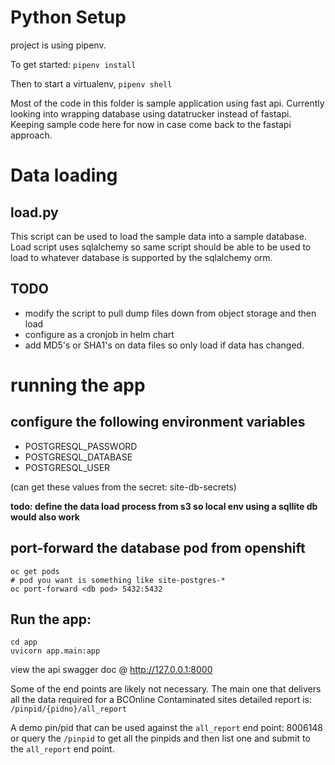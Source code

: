 # Python Setup

project is using pipenv.

To get started: `pipenv install`

Then to start a virtualenv, `pipenv shell`

Most of the code in this folder is sample application using fast api.
Currently looking into wrapping database using datatrucker instead of
fastapi.  Keeping sample code here for now in case come back to the
fastapi approach.

# Data loading

## load.py

This script can be used to load the sample data into a sample database.
Load script uses sqlalchemy so same script should be able to be used to
load to whatever database is supported by the sqlalchemy orm.

## TODO

* modify the script to pull dump files down from object storage and then load
* configure as a cronjob in helm chart
* add MD5's or SHA1's on data files so only load if data has changed.

# running the app

## configure the following environment variables

* POSTGRESQL_PASSWORD
* POSTGRESQL_DATABASE
* POSTGRESQL_USER

(can get these values from the secret: site-db-secrets)

**todo: define the data load process from s3 so local env using a sqllite db would also work**

## port-forward the database pod from openshift

```
oc get pods
# pod you want is something like site-postgres-*
oc port-forward <db pod> 5432:5432
```

## Run the app:

```
cd app
uvicorn app.main:app
```
view the api swagger doc @ http://127.0.0.1:8000

Some of the end points are likely not necessary.  The main one that delivers
all the data required for a BCOnline Contaminated sites detailed report is:
`/pinpid/{pidno}/all_report`

A demo pin/pid that can be used against the `all_report` end point: 8006148
or query the `/pinpid` to get all the pinpids and then list one and submit to
the `all_report` end point.
